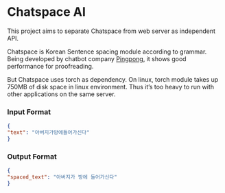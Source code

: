 # Chatspace AI
This project aims to separate Chatspace from web server as independent API.

Chatspace is Korean Sentence spacing module according to grammar. Being developed by chatbot company [Pingpong](https://github.com/pingpong-ai/chatspace), it shows good performance for proofreading. 

But Chatspace uses torch as dependency. On linux, torch module takes up 750MB of disk space in linux environment. Thus it’s too heavy to run with other applications on the same server. 

### Input Format
```json
{
"text": "아버지가방에들어가신다"
}
```

### Output Format
```json
{
"spaced_text": "아버지가 방에 들어가신다"
}
```